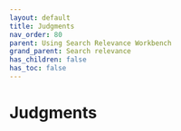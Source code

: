 ```yaml
---
layout: default
title: Judgments
nav_order: 80
parent: Using Search Relevance Workbench
grand_parent: Search relevance
has_children: false
has_toc: false
---
```


# Judgments
